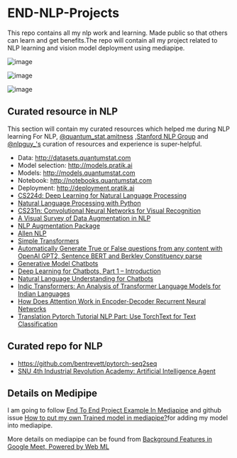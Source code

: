 # END-NLP-Projects
This repo contains all my nlp work and learning. Made public so that others can learn and get benefits.The repo will contain all my project related to NLP learning and vision model deployment using mediapipe.

![image](https://media.giphy.com/media/YknAouVrcbkiDvWUOR/giphy.gif)

![image](https://media.giphy.com/media/26xBtSyoi5hUUkCEo/giphy.gif)

![image](https://media.giphy.com/media/3o6Ztg5jGKDQSjaZ1K/giphy.gif)

## Curated resource in NLP
This section will contain my curated resources which helped me during NLP learning
For NLP, [@quantum_stat](https://twitter.com/Quantum_Stat),[amitness](https://twitter.com/amitness) ,[Stanford NLP Group](https://twitter.com/stanfordnlp) and [@nlpguy_'s](https://twitter.com/nlpguy_) curation of resources and experience is super-helpful.

- Data: http://datasets.quantumstat.com
- Model selection: http://models.pratik.ai
- Models: http://models.quantumstat.com
- Notebook: http://notebooks.quantumstat.com
- Deployment: http://deployment.pratik.ai
- [CS224d: Deep Learning for Natural Language Processing](http://cs224d.stanford.edu/)
- [Natural Language Processing with Python](http://www.nltk.org/book/)
- [CS231n: Convolutional Neural Networks for Visual Recognition](http://cs231n.stanford.edu/)
- [A Visual Survey of Data Augmentation in NLP](https://amitness.com/2020/05/data-augmentation-for-nlp/)
- [NLP Augmentation Package](https://github.com/makcedward/nlpaug)
- [Allen NLP](https://allennlp.org/)
- [Simple Transformers](https://simpletransformers.ai/)
- [Automatically Generate True or False questions from any content with OpenAI GPT2, Sentence BERT and Berkley Constituency parse](https://medium.com/swlh/practical-ai-automatically-generate-true-or-false-questions-from-any-content-with-openai-gpt2-9081ffe4d4c9)
- [Generative Model Chatbots](https://medium.com/botsupply/generative-model-chatbots-e422ab08461e)
- [Deep Learning for Chatbots, Part 1 – Introduction](http://www.wildml.com/2016/04/deep-learning-for-chatbots-part-1-introduction/?subscribe=success#blog_subscription-2)
- [Natural Language Understanding for Chatbots](https://medium.com/neuralspace/natural-language-understanding-for-chatbots-2eb7a81b9390)
- [Indic Transformers: An Analysis of Transformer Language Models for Indian Languages](https://medium.com/neuralspace/indic-transformers-an-analysis-of-transformer-language-models-for-indian-languages-c6b4db0643b)
- [How Does Attention Work in Encoder-Decoder Recurrent Neural Networks](https://machinelearningmastery.com/how-does-attention-work-in-encoder-decoder-recurrent-neural-networks/)
- [Translation Pytorch Tutorial NLP Part: Use TorchText for Text Classification](https://www.programmersought.com/article/93015028948/)

## Curated repo for NLP
- https://github.com/bentrevett/pytorch-seq2seq
- [SNU 4th Industrial Revolution Academy: Artificial Intelligence Agent](http://ling.snu.ac.kr/class/AI_Agent/)

## Details on Medipipe

I am going to follow [End To End Project Example In Mediapipe](https://medium.com/@mahakal001/end-to-end-project-example-in-mediapipe-b74a4a8ebb61) and github issue [How to put my own Trained model in mediapipe?](https://github.com/google/mediapipe/issues/507)for adding my model into mediapipe.

More details on mediapipe can be found from [Background Features in Google Meet, Powered by Web ML](https://www.googblogs.com/tag/machine-perception/)
